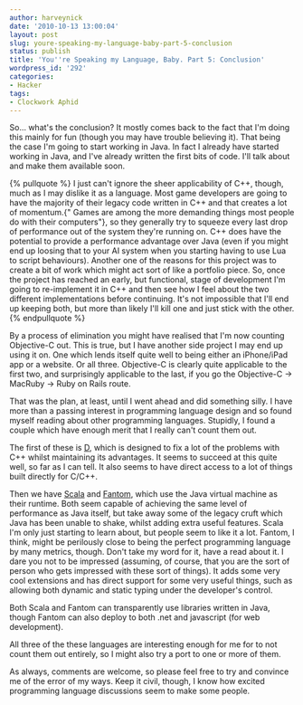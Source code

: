 ```yaml
---
author: harveynick
date: '2010-10-13 13:00:04'
layout: post
slug: youre-speaking-my-language-baby-part-5-conclusion
status: publish
title: 'You''re Speaking my Language, Baby. Part 5: Conclusion'
wordpress_id: '292'
categories:
- Hacker
tags:
- Clockwork Aphid
---
```

  
So... what's the conclusion? It mostly comes back to the fact that I'm doing this mainly for fun (though you may have trouble believing it). That being the case I'm going to start working in Java. In fact I already have started working in Java, and I've already written the first bits of code. I'll talk about and make them available soon.  

<!-- more -->

{% pullquote %}
I just can't ignore the sheer applicability of C++, though, much as I may dislike it as a language. Most game developers are going to have the majority of their legacy code written in C++ and that creates a lot of momentum.{" Games are among the more demanding things most people do with their computers"}, so they generally try to squeeze every last drop of performance out of the system they're running on. C++ does have the potential to provide a performance advantage over Java (even if you might end up loosing that to your AI system when you starting having to use Lua to script behaviours). Another one of the reasons for this project was to create a bit of work which might act sort of like a portfolio piece. So, once the project has reached an early, but functional, stage of development I'm going to re-implement it in C++ and then see how I feel about the two different implementations before continuing. It's not impossible that I'll end up keeping both, but more than likely I'll kill one and just stick with the other.  
{% endpullquote %}

By a process of elimination you might have realised that I'm now counting Objective-C out. This is true, but I have another side project I may end up using it on. One which lends itself quite well to being either an iPhone/iPad app or a website. Or all three. Objective-C is clearly quite applicable to the first two, and surprisingly applicable to the last, if you go the Objective-C -> MacRuby -> Ruby on Rails route.  

That was the plan, at least, until I went ahead and did something silly. I have more than a passing interest in programming language design and so found myself reading about other programming languages. Stupidly, I found a couple which have enough merit that I really can't count them out.  

The first of these is [D], which is designed to fix a lot of the problems with C++ whilst maintaining its advantages. It seems to succeed at this quite well, so far as I can tell. It also seems to have direct access to a lot of things built directly for C/C++.

[D]: http://www.digitalmars.com/d/

Then we have [Scala] and [Fantom], which use the Java virtual machine as their runtime. Both seem capable of achieving the same level of performance as Java itself, but take away some of the legacy cruft which Java has been unable to shake, whilst adding extra useful features. Scala I'm only just starting to learn about, but people seem to like it a lot. Fantom, I think, might be perilously close to being the perfect programming language by many metrics, though. Don't take my word for it, have a read about it. I dare you not to be impressed (assuming, of course, that you are the sort of person who gets impressed with these sort of things). It adds some very cool extensions and has direct support for some very useful things, such as allowing both dynamic and static typing under the developer's control.  

[Scala]: http://www.scala-lang.org/
[Fantom]: http://fantom.org/

Both Scala and Fantom can transparently use libraries written in Java, though Fantom can also deploy to both .net and javascript (for web development).  

All three of the these languages are interesting enough for me for to not count them out entirely, so I might also try a port to one or more of them.  

As always, comments are welcome, so please feel free to try and convince me of the error of my ways. Keep it civil, though, I know how excited programming language discussions seem to make some people.
